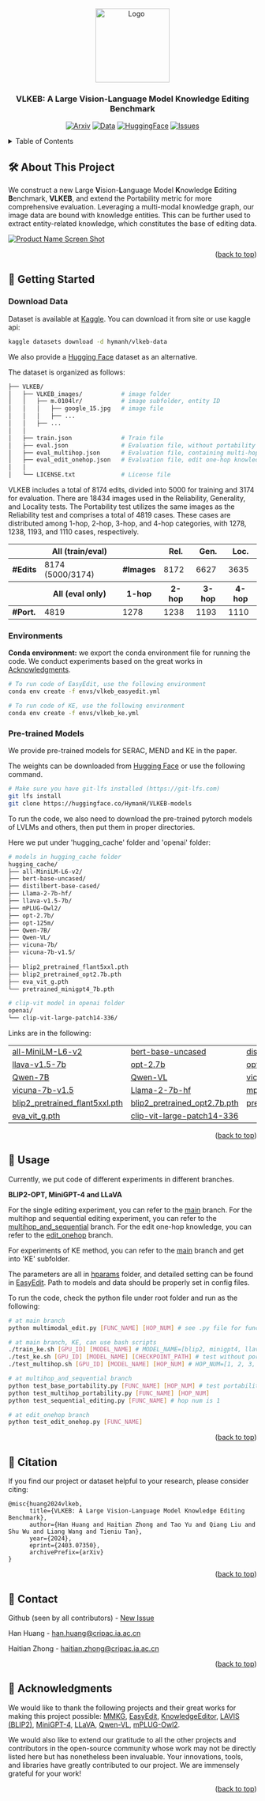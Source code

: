 <a name="readme-top"></a>

<!-- PROJECT LOGO -->
<br />
<div align="center">
  <a href="https://github.com/VLKEB/VLKEB">
    <img src="figs/VLKEB_logo.jpg" alt="Logo" height="150">
  </a>

<h3 align="center">VLKEB: A Large Vision-Language Model Knowledge Editing Benchmark</h3>

  [![Arxiv][arxiv-shield]][arxiv-url]
  [![Data][data-shield]][data-url]
  [![HuggingFace][model-shield]][model-url]
  [![Issues][issues-shield]][issues-url]
  <!-- [![MIT License][license-shield]][license-url] -->

</div>

<!-- TABLE OF CONTENTS -->
<details>
  <summary>Table of Contents</summary>
  <ul>
    <li><a href="#️-about-this-project">🛠️ About This Project</a></li>
    <li><a href="#-getting-started">🚀 Getting Started</a>
        <ul>
            <li><a href="#download-data">Download Data</a></li>
            <li><a href="#environments">Environments</a></li>
            <li><a href="#pre-trained-models">Pre-trained Models</a></li>
        </ul>
    </li>
    <li><a href="#-usage">🧪 Usage</a></li>
    <li><a href="#-citation">📖 Citation</a></li>
    <li><a href="#-contact">📧 Contact</a></li>
    <li><a href="#-acknowledgments">🎉 Acknowledgments</a></li>
</ul>
</details>


<!-- ABOUT THE PROJECT -->
## 🛠️ About This Project
We construct a new Large **V**ision-**L**anguage Model **K**nowledge **E**diting **B**enchmark, **VLKEB**, and extend the Portability metric for more comprehensive evaluation. Leveraging a multi-modal knowledge graph, our image data are bound with knowledge entities. This can be further used to extract entity-related knowledge, which constitutes the base of editing data.

[![Product Name Screen Shot][product-screenshot]](https://github.com/VLKEB/VLKEB)

<p align="right">(<a href="#readme-top">back to top</a>)</p>


<!-- GETTING STARTED -->
## 🚀 Getting Started

### Download Data
Dataset is available at [Kaggle](https://www.kaggle.com/datasets/hymanh/vlkeb-data). You can download it from site or use kaggle api:

``` bash
kaggle datasets download -d hymanh/vlkeb-data
```

We also provide a [Hugging Face](https://huggingface.co/datasets/HymanH/VLKEB-data) dataset as an alternative.

The dataset is organized as follows:

```bash
├── VLKEB/
│   ├── VLKEB_images/           # image folder
│   │   ├── m.0104lr/           # image subfolder, entity ID
│   │   │   ├── google_15.jpg   # image file
│   │   │   ├── ...
│   │   ├── ...
│   │      
│   ├── train.json              # Train file
│   ├── eval.json               # Evaluation file, without portability test
│   ├── eval_multihop.json      # Evaluation file, containing multi-hop portability
│   ├── eval_edit_onehop.json   # Evaluation file, edit one-hop knowledge for portability
│   │
│   └── LICENSE.txt             # License file
```

VLKEB includes a total of 8174 edits, divided into 5000 for training and 3174 for evaluation. There are 18434 images used in the Reliability, Generality, and Locality tests. The Portability test utilizes the same images as the Reliability test and comprises a total of 4819 cases. These cases are distributed among 1-hop, 2-hop, 3-hop, and 4-hop categories, with 1278, 1238, 1193, and 1110 cases, respectively.
<table>
    <thead>
        <tr>
            <th></th>
            <th><strong>All (train/eval)</strong></th>
            <th></th>
            <th><strong>Rel.</strong></th>
            <th><strong>Gen.</strong></th>
            <th><strong>Loc.</strong></th>
        </tr>
    </thead>
    <tbody>
        <tr>
            <td><strong>#Edits</strong></td>
            <td>8174 (5000/3174)</td>
            <td><strong>#Images</strong></td>
            <td>8172</td>
            <td>6627</td>
            <td>3635</td>
        </tr>
    </tbody>
    <thead>
        <tr>
            <th></th>
            <th><strong>All (eval only)</strong></th>
            <th><strong>1-hop</strong></th>
            <th><strong>2-hop</strong></th>
            <th><strong>3-hop</strong></th>
            <th><strong>4-hop</strong></th>
        </tr>
    </thead>
    <tbody>
        <tr>
            <td><strong>#Port.</strong></td>
            <td>4819</td>
            <td>1278</td>
            <td>1238</td>
            <td>1193</td>
            <td>1110</td>
        </tr>
    </tbody>
</table>


### Environments
**Conda environment:** we export the conda environment file for running the code.
We conduct experiments based on the great works in [Acknowledgments](#-acknowledgments).

```bash
# To run code of EasyEdit, use the following environment
conda env create -f envs/vlkeb_easyedit.yml

# To run code of KE, use the following environment
conda env create -f envs/vlkeb_ke.yml
```

### Pre-trained Models

We provide pre-trained models for SERAC, MEND and KE in the paper.

The weights can be downloaded from [Hugging Face](https://huggingface.co/HymanH/VLKEB-models) or use the following command.

```bash
# Make sure you have git-lfs installed (https://git-lfs.com)
git lfs install
git clone https://huggingface.co/HymanH/VLKEB-models
```


To run the code, we also need to download the pre-trained pytorch models of LVLMs and others, then put them in proper directories.

Here we put under 'hugging_cache' folder and 'openai' folder:
```bash
# models in hugging_cache folder
hugging_cache/
├── all-MiniLM-L6-v2/
├── bert-base-uncased/
├── distilbert-base-cased/
├── Llama-2-7b-hf/
├── llava-v1.5-7b/
├── mPLUG-Owl2/
├── opt-2.7b/
├── opt-125m/
├── Qwen-7B/
├── Qwen-VL/
├── vicuna-7b/
├── vicuna-7b-v1.5/
│   
├── blip2_pretrained_flant5xxl.pth
├── blip2_pretrained_opt2.7b.pth
├── eva_vit_g.pth
└── pretrained_minigpt4_7b.pth

# clip-vit model in openai folder
openai/
└── clip-vit-large-patch14-336/
``` 
Links are in the following:
<table>
    <tr>
        <td><a href="https://huggingface.co/sentence-transformers/all-MiniLM-L6-v2">all-MiniLM-L6-v2</a></td>
        <td><a href="https://huggingface.co/google-bert/bert-base-uncased">bert-base-uncased</a></td>
        <td><a href="https://huggingface.co/distilbert/distilbert-base-cased">distilbert-base-cased</a></td>
    </tr>
    <tr>
        <td><a href="https://huggingface.co/liuhaotian/llava-v1.5-7b">llava-v1.5-7b</a></td>
        <td><a href="https://huggingface.co/facebook/opt-2.7b">opt-2.7b</a></td>
        <td><a href="https://huggingface.co/facebook/opt-125m">opt-125m</a></td>
    </tr>
    <tr>
        <td><a href="https://huggingface.co/Qwen/Qwen-7B">Qwen-7B</a></td>
        <td><a href="https://huggingface.co/Qwen/Qwen-VL">Qwen-VL</a></td>
        <td><a href="https://huggingface.co/Vision-CAIR/vicuna-7b/tree/main">vicuna-7b</a></td>
    </tr>
    <tr>
        <td><a href="https://huggingface.co/lmsys/vicuna-7b-v1.5">vicuna-7b-v1.5</a></td>
        <td><a href="https://huggingface.co/NousResearch/Llama-2-7b-hf">Llama-2-7b-hf</a></td>
        <td><a href="https://huggingface.co/MAGAer13/mplug-owl2-llama2-7b">mplug-owl2-llama2-7b</a></td>
    </tr>
    <tr>
        <td><a href="https://huggingface.co/spaces/Vision-CAIR/minigpt4/blob/main/blip2_pretrained_flant5xxl.pth">blip2_pretrained_flant5xxl.pth</a></td>
        <td><a href="https://storage.googleapis.com/sfr-vision-language-research/LAVIS/models/BLIP2/blip2_pretrained_opt2.7b.pth">blip2_pretrained_opt2.7b.pth</a></td>
        <td><a href="https://huggingface.co/spaces/Vision-CAIR/minigpt4/blob/main/prerained_minigpt4_7b.pth">prerained_minigpt4_7b.pth</a></td>
    </tr>
    <tr>
        <td><a href="https://storage.googleapis.com/sfr-vision-language-research/LAVIS/models/BLIP2/eva_vit_g.pth">eva_vit_g.pth</a></td>
        <td><a href="https://huggingface.co/openai/clip-vit-large-patch14-336">clip-vit-large-patch14-336</a></td>
        <td></td>
    </tr>
</table>

<p align="right">(<a href="#readme-top">back to top</a>)</p>



<!-- USAGE EXAMPLES -->
## 🧪 Usage

Currently, we put code of different experiments in different branches. 

**BLIP2-OPT, MiniGPT-4 and LLaVA**

For the single editing experiment, you can refer to the [main](https://github.com/VLKEB/VLKEB/tree/main) branch. For the multihop and sequential editing experiment, you can refer to the [multihop_and_sequential](https://github.com/VLKEB/VLKEB/tree/multihop_and_sequential) branch. For the edit one-hop knowledge, you can refer to the [edit_onehop](https://github.com/VLKEB/VLKEB/tree/edit_onehop) branch.

For experiments of KE method, you can refer to the [main](https://github.com/VLKEB/VLKEB/tree/main) branch and get into 'KE' subfolder.

The parameters are all in [hparams](https://github.com/VLKEB/VLKEB/tree/main/hparams) folder, and detailed setting can be found in [EasyEdit](https://github.com/zjunlp/EasyEdit/blob/main/examples/MMEdit.md). Path to models and data should be properly set in config files.

To run the code, check the python file under root folder and run as the following:
```bash
# at main branch
python multimodal_edit.py [FUNC_NAME] [HOP_NUM] # see .py file for function names 

# at main branch, KE, can use bash scripts
./train_ke.sh [GPU_ID] [MODEL_NAME] # MODEL_NAME=[blip2, minigpt4, llava]
./test_ke.sh [GPU_ID] [MODEL_NAME] [CHECKPOINT_PATH] # test without portability
./test_multihop.sh [GPU_ID] [MODEL_NAME] [HOP_NUM] # HOP_NUM=[1, 2, 3, 4]

# at multihop_and_sequential branch
python test_base_portability.py [FUNC_NAME] [HOP_NUM] # test portability on unedited models
python test_multihop_portability.py [FUNC_NAME] [HOP_NUM]
python test_sequential_editing.py [FUNC_NAME] # hop num is 1

# at edit_onehop branch
python test_edit_onehop.py [FUNC_NAME]
```

<p align="right">(<a href="#readme-top">back to top</a>)</p>



<!-- Citation -->
## 📖 Citation
If you find our project or dataset helpful to your research, please consider citing:

```bibtext
@misc{huang2024vlkeb,
      title={VLKEB: A Large Vision-Language Model Knowledge Editing Benchmark}, 
      author={Han Huang and Haitian Zhong and Tao Yu and Qiang Liu and Shu Wu and Liang Wang and Tieniu Tan},
      year={2024},
      eprint={2403.07350},
      archivePrefix={arXiv}
}
```
<p align="right">(<a href="#readme-top">back to top</a>)</p>


<!-- CONTACT -->
## 📧 Contact
Github (seen by all contributors) - [New Issue](https://github.com/VLKEB/VLKEB/issues/new/choose)

Han Huang - <han.huang@cripac.ia.ac.cn>

Haitian Zhong - <haitian.zhong@cripac.ia.ac.cn>

<p align="right">(<a href="#readme-top">back to top</a>)</p>


<!-- ACKNOWLEDGMENTS -->
## 🎉 Acknowledgments
We would like to thank the following projects and their great works for making this project possible: [MMKG](https://github.com/mniepert/mmkb), [EasyEdit](https://github.com/zjunlp/EasyEdit), [KnowledgeEditor](https://github.com/nicola-decao/KnowledgeEditor), [LAVIS (BLIP2)](https://github.com/salesforce/LAVIS/tree/main), [MiniGPT-4](https://github.com/Vision-CAIR/MiniGPT-4), [LLaVA](https://github.com/haotian-liu/LLaVA), [Qwen-VL](https://github.com/QwenLM/Qwen-VL), [mPLUG-Owl2](https://github.com/X-PLUG/mPLUG-Owl).
  
We would also like to extend our gratitude to all the other projects and contributors in the open-source community whose work may not be directly listed here but has nonetheless been invaluable. Your innovations, tools, and libraries have greatly contributed to our project. We are immensely grateful for your work!

<p align="right">(<a href="#readme-top">back to top</a>)</p>


<!-- MARKDOWN LINKS & IMAGES -->
[product-screenshot]: figs/main.png

[arxiv-shield]: https://img.shields.io/badge/Arxiv-paper-red?style=for-the-badge&logo=arxiv&logoColor=red
[arxiv-url]: https://arxiv.org/abs/2403.07350

[data-shield]: https://img.shields.io/badge/Kaggle-Dataset-blue?style=for-the-badge&logo=kaggle
[data-url]: https://www.kaggle.com/datasets/hymanh/vlkeb-data

[model-shield]: https://img.shields.io/badge/HF-Models-yellow?style=for-the-badge&logo=huggingface&logoColor=yellow
[model-url]: https://huggingface.co/HymanH/VLKEB-models

[contributors-shield]: https://img.shields.io/github/contributors/VLKEB/VLKEB.svg?style=for-the-badge
[contributors-url]: https://github.com/VLKEB/VLKEB/graphs/contributors

[forks-shield]: https://img.shields.io/github/forks/VLKEB/VLKEB.svg?style=for-the-badge
[forks-url]: https://github.com/VLKEB/VLKEB/network/members

[stars-shield]: https://img.shields.io/github/stars/VLKEB/VLKEB.svg?style=for-the-badge
[stars-url]: https://github.com/VLKEB/VLKEB/stargazers

[issues-shield]: https://img.shields.io/github/issues/VLKEB/VLKEB.svg?style=for-the-badge
[issues-url]: https://github.com/VLKEB/VLKEB/issues

[license-shield]: https://img.shields.io/github/license/VLKEB/VLKEB.svg?style=for-the-badge
[license-url]: https://github.com/VLKEB/VLKEB/blob/main/LICENSE